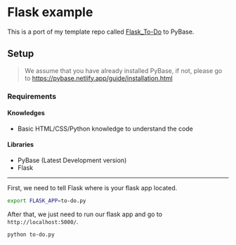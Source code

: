 # Flask example

This is a port of my template repo called [Flask_To-Do](https://github.com/NTBBloodbath/Flask_To-Do) to PyBase.

## Setup

> We assume that you have already installed PyBase, if not, please go to
> https://pybase.netlify.app/guide/installation.html

### Requirements

#### Knowledges

- Basic HTML/CSS/Python knowledge to understand the code

#### Libraries

- PyBase (Latest Development version)
- Flask

---

First, we need to tell Flask where is your flask app located.

```sh
export FLASK_APP=to-do.py
```

After that, we just need to run our flask app and go to `http://localhost:5000/`.

```sh
python to-do.py
```
